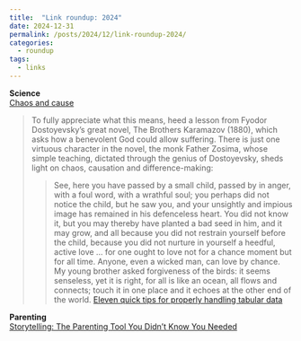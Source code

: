 ```yaml
---
title:  "Link roundup: 2024"
date: 2024-12-31
permalink: /posts/2024/12/link-roundup-2024/
categories: 
  - roundup
tags:
  - links
---
```

  
**Science**  
[Chaos and cause](https://aeon.co/essays/does-chaos-theory-square-classical-physics-with-human-agency)
>To fully appreciate what this means, heed a lesson from Fyodor Dostoyevsky’s great novel, The Brothers Karamazov (1880), which asks how a benevolent God could allow suffering. There is just one virtuous character in the novel, the monk Father Zosima, whose simple teaching, dictated through the genius of Dostoyevsky, sheds light on chaos, causation and difference-making:
>>See, here you have passed by a small child, passed by in anger, with a foul word, with a wrathful soul; you perhaps did not notice the child, but he saw you, and your unsightly and impious image has remained in his defenceless heart. You did not know it, but you may thereby have planted a bad seed in him, and it may grow, and all because you did not restrain yourself before the child, because you did not nurture in yourself a heedful, active love … for one ought to love not for a chance moment but for all time. Anyone, even a wicked man, can love by chance. My young brother asked forgiveness of the birds: it seems senseless, yet it is right, for all is like an ocean, all flows and connects; touch it in one place and it echoes at the other end of the world.
[Eleven quick tips for properly handling tabular data](https://journals.plos.org/ploscompbiol/article?id=10.1371/journal.pcbi.1012604)  
  
**Parenting**  
[Storytelling: The Parenting Tool You Didn’t Know You Needed](https://www.thegospelcoalition.org/article/storytelling-parenting/)

